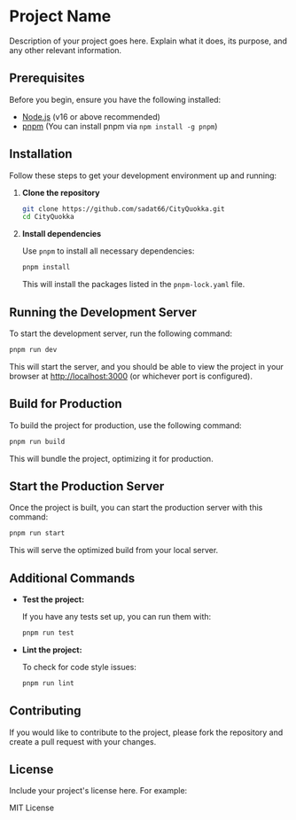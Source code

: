 
# Project Name

Description of your project goes here. Explain what it does, its purpose, and any other relevant information.

## Prerequisites

Before you begin, ensure you have the following installed:

- [Node.js](https://nodejs.org/) (v16 or above recommended)
- [pnpm](https://pnpm.io/) (You can install pnpm via `npm install -g pnpm`)

## Installation

Follow these steps to get your development environment up and running:

1. **Clone the repository**

   ```bash
   git clone https://github.com/sadat66/CityQuokka.git
   cd CityQuokka
   ```

2. **Install dependencies**

   Use `pnpm` to install all necessary dependencies:

   ```bash
   pnpm install
   ```

   This will install the packages listed in the `pnpm-lock.yaml` file.

## Running the Development Server

To start the development server, run the following command:

```bash
pnpm run dev
```

This will start the server, and you should be able to view the project in your browser at [http://localhost:3000](http://localhost:3000) (or whichever port is configured).

## Build for Production

To build the project for production, use the following command:

```bash
pnpm run build
```

This will bundle the project, optimizing it for production.

## Start the Production Server

Once the project is built, you can start the production server with this command:

```bash
pnpm run start
```

This will serve the optimized build from your local server.

## Additional Commands

- **Test the project:**

  If you have any tests set up, you can run them with:

  ```bash
  pnpm run test
  ```

- **Lint the project:**

  To check for code style issues:

  ```bash
  pnpm run lint
  ```

## Contributing

If you would like to contribute to the project, please fork the repository and create a pull request with your changes.

## License

Include your project's license here. For example:

MIT License